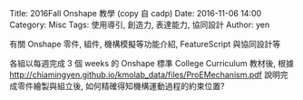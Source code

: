 Title: 2016Fall Onshape 教學 (copy 自 cadp)
Date: 2016-11-06 14:00
Category: Misc
Tags: 使用導引, 創造力, 表達能力, 協同設計
Author: yen

有關 Onshape 零件, 組件, 機構模擬等功能介紹, FeatureScript 與協同設計等

<!-- PELICAN_END_SUMMARY -->

各組以每週完成 3 個 weeks 的 Onshape 標準 College Curriculum 教材後, 根據 <a href="http://chiamingyen.github.io/kmolab_data/files/ProEMechanism.pdf">http://chiamingyen.github.io/kmolab_data/files/ProEMechanism.pdf</a> 說明完成零件繪製與組立後,  如何精確得知機構運動過程的約束位置?
